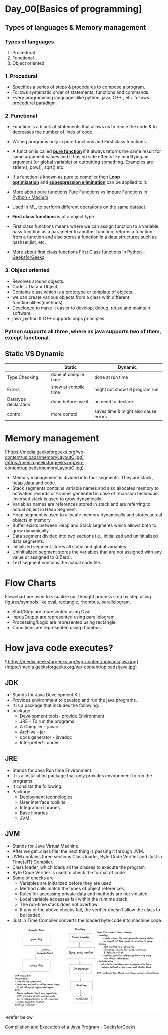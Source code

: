 # Day_00[Basics of programming]

## Types of languages & Memory management

### Types of languages

1. Procedural
2. Functional
3. Object oriented

### 1.  Procedural

- Specifies a series of steps & procedures to compose a program.
- Follows systematic order of statements, functions and commands.
- Every programming languages like python, java, C++ , etc.  follows procedural paradigm.

### 2.  Functional

- Function is a block of statements that allows us to reuse the code & to decreases the number of lines of code.
- Writing programs only in pure functions and First class functions.
- A function is called **[pure function](http://en.wikipedia.org/wiki/Pure_function)** if it always returns the same result for same argument values and it has no side effects like modifying an argument (or global variable) or outputting something. Examples are strlen(), pow(), sqrt() etc.
- If a function is known as pure to compiler then **[Loop optimization](http://en.wikipedia.org/wiki/Loop_optimization)** and **[subexpression elimination](http://en.wikipedia.org/wiki/Common_subexpression_elimination)** can be applied to it.
- More about pure functions
[Pure Functions vs Impure Functions in Python - Medium](https://medium.com/@benjamin.BA/pure-functions-vs-impure-functions-in-python-b2f009664ee4)

- Used in ML, to perform different operations on the same dataset
- **First class functions** is of a object type.
- First class functions means where we can assign function to a variable, pass function as a parameter to another function, returns a function from a function and also stores a function in a data structures such as hashset,list, etc.
- More about first class functions
[First Class functions in Python - GeeksforGeeks](https://www.geeksforgeeks.org/first-class-functions-python/)

### 3. Object oriented

- Revolves around objects.
- Code + Data = Object
- Contains class which is a prototype or template of objects.
- we can create various objects from a class with different functionalities(methods).
- Developed to make it easier to develop, debug, reuse and maintain software.
- java ,python & C++ supports oops principles.

### Python supports all three ,where as java supports two of them, except functional.

## Static VS Dynamic

|                               |                Static          |               Dynamic |
| --- | --- | --- |
| Type Checking | done at compile time | done at run time |
| Errors | show at compile time | might not show till program run  |
| Datatype declaration | done before use it | no need to declare |
| control | more control | saves time & might also cause errors |

# Memory management

![https://media.geeksforgeeks.org/wp-content/uploads/memoryLayoutC.jpg](https://media.geeksforgeeks.org/wp-content/uploads/memoryLayoutC.jpg)

- Memory management is divided into four segments. They are stack, heap ,data and code.
- Stack segments contains variable names and also allocates memory to activation records or Frames generated in case of recursion technique. Inversed stack is used to grow dynamically.
- Variables names are references stored in stack and are referring to actual object in Heap Segment.
- Heap segment is used to allocate memory dynamically and stores actual objects in memory.
- Buffer exists between Heap and Stack segments which allows both to grow dynamically.
- Data segment divided into two sections i.e., initialized and uninitialized data segments.
- Initialized segment stores all static and global variables.
- Uninitialized segment stores the variables that are not assigned with any value or assigned to 0(Zero).
- Text segment contains the actual code file.

# Flow Charts

Flowchart are used to visualize our thought process step by step using figures/symbols like oval, rectangle, rhombus, parallelogram.

- Start/Stop are represented using Oval.
- Input/Output are represented using parallelogram.
- Processing/Logic are represented using rectangle.
- Conditions are represented using rhombus.

# How java code executes?

![https://media.geeksforgeeks.org/wp-content/uploads/java.jpg](https://media.geeksforgeeks.org/wp-content/uploads/java.jpg)

## JDK

- Stands for Java Development Kit.
- Provides environment to develop and run the java programs.
- It is a package that includes the following:
- package
    - Development tools- provide Environment
    - JRE - To run the programs
    - A Compiler - javac
    - Archive - jar
    - docs generator - javadoc
    - Interpreter/ Loader

## JRE

- Stands for Java Run time Environment.
- It is a installation package that only provides environment to run the programs.
- It consists the following:
- Package
    - Deployment technologies
    - User interface toolkits
    - Integration libraries
    - Base libraries
    - JVM

## JVM

- Stands for Java Virtual Machine.
- After we get .class file ,the next thing is passing it through JVM.
- JVM contains three sections Class loader, Byte Code Verifier and Just in Time(JIT) Compiler.
- Class loader, which loads all the classes to execute the program.
- Byte Code Verifier is used to check the format of code.
- Some of checks are
    - Variables are initialized before they are used.
    - Method calls match the types of object references.
    - Rules for accessing private data and methods are not violated.
    - Local variable accesses fall within the runtime stack.
    - The run-time stack does not overflow.
    - If any of the above checks fail, the verifier doesn’t allow the class to be loaded.
- Just in Time Compiler converts the loaded byte code into machine code.

![Screenshot 2023-06-06 153255.png](../Images/Screenshot_2023-06-06_153255.png)

→refer below

[Compilation and Execution of a Java Program - GeeksforGeeks](https://www.geeksforgeeks.org/compilation-execution-java-program/)
